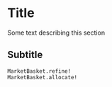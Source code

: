 # Title

Some text describing this section

## Subtitle

```@docs
MarketBasket.refine!
MarketBasket.allocate!
```
